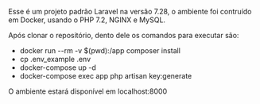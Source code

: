 Esse é um projeto padrão Laravel na versão 7.28, o ambiente foi contruído em Docker, usando o PHP 7.2, NGINX e MySQL.

Após clonar o repositório, dento dele os comandos para executar são:

- docker run --rm -v $(pwd):/app composer install
- cp .env_example .env
- docker-compose up -d
- docker-compose exec app php artisan key:generate

O ambiente estará disponível em localhost:8000

